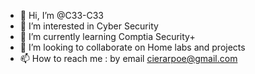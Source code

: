 - 👋 Hi, I’m @C33-C33
- 👀 I’m interested in Cyber Security 
- 🌱 I’m currently learning Comptia Security+ 
- 💞️ I’m looking to collaborate on Home labs and projects
- 📫 How to reach me : by email cierarpoe@gmail.com

<!---
C33-C33/C33-C33 is a ✨ special ✨ repository because its `README.md` (this file) appears on your GitHub profile.
You can click the Preview link to take a look at your changes.
--->
